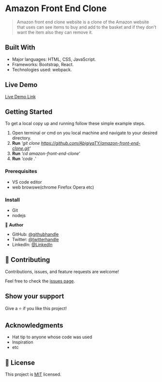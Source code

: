 # Amazon Front End Clone

> Amazon front end clone website is a clone of the Amazon website that uses can see items to buy and add to the basket and if they don't want the item also they can remove it.

## Built With

- Major languages: HTML, CSS, JavaScript.
- Frameworks: Bootstrap, React.
- Technologies used: webpack.

## Live Demo 

[Live Demo Link](https://clone-by-abigiya.firebaseapp.com/)


## Getting Started

To get a local copy up and running follow these simple example steps.
1. Open terminal or cmd on you local machine and navigate to your desired directory.
2. **Run**    *'git clone https://github.com/AbigiyaTY/amazon-front-end-clone.git'*
3. **Run**   *'cd amazon-front-end-clone'*
4. **Run**   *'code .'*


### Prerequisites
* VS code editor
* web browswe(chrome Firefox Opera etc)

### Install
* Git 
* nodejs 


👤 **Author**

* GitHub: [@githubhandle](https://github.com/AbigiyaTY)
* Twitter: [@twitterhandle](https://twitter.com/AbigiyaTY)
* LinkedIn: [@LinkedIn](https://www.linkedin.com/in/abigiya-tadesse-6a0052234)


## 🤝 Contributing

Contributions, issues, and feature requests are welcome!

Feel free to check the [issues page](../../issues/).

## Show your support

Give a ⭐️ if you like this project!

## Acknowledgments

- Hat tip to anyone whose code was used
- Inspiration
- etc

## 📝 License

This project is [MIT](./MIT.md) licensed.
